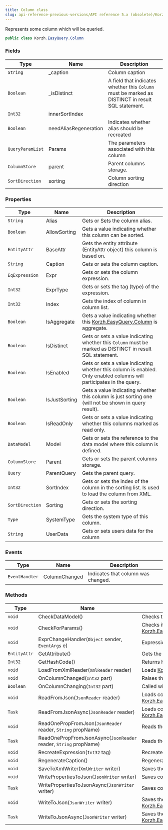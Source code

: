 ```yaml
---
title: Column class
slug: api-reference-previous-versions/API reference 5.x (obsolete)/Korzh.EasyQuery namespace/column-class
---
```



Represents some column which will be queried.
```csharp
public class Korzh.EasyQuery.Column

```

### Fields

| Type | Name | Description | 
| --- | --- | --- | 
| `String` | _caption | Column caption | 
| `Boolean` | _isDistinct | A field that indicates whether this `Column` must be marked as DISTINCT in result SQL statement. | 
| `Int32` | innerSortIndex |  | 
| `Boolean` | needAliasRegeneration | Indicates whether alias should be recreated | 
| `QueryParamList` | Params | The parameters associated with this column | 
| `ColumnStore` | parent | Parent columns storage. | 
| `SortDirection` | sorting | Column sorting direction | 


### Properties

| Type | Name | Description | 
| --- | --- | --- | 
| `String` | Alias | Gets or Sets the column alias. | 
| `Boolean` | AllowSorting | Gets a value indicating whether this column can be sorted. | 
| `EntityAttr` | BaseAttr | Gets the entity attribute (EntityAttr object) this column is based on. | 
| `String` | Caption | Gets or sets the column caption. | 
| `EqExpression` | Expr | Gets or sets the column expression. | 
| `Int32` | ExprType | Gets or sets the tag (type) of the expression. | 
| `Int32` | Index | Gets the index of column in column list. | 
| `Boolean` | IsAggregate | Gets a value indicating whether this [Korzh.EasyQuery.Column](/api-reference-5x/korzh-easyquery-namespace/column-class) is aggregate. | 
| `Boolean` | IsDistinct | Gets or sets a value indicating whether this `Column` must be marked as DISTINCT in result SQL statement. | 
| `Boolean` | IsEnabled | Gets or sets a value indicating whether this column is enabled. Only enabled columns will participates in the query. | 
| `Boolean` | IsJustSorting | Gets a value indicating whether this column is just sorting one (will not be shown in query result). | 
| `Boolean` | IsReadOnly | Gets or sets a value indicating whether this columns marked as read only. | 
| `DataModel` | Model | Gets or sets the reference to the data model where this column is defined. | 
| `ColumnStore` | Parent | Gets or sets the parent columns storage. | 
| `Query` | ParentQuery | Gets the parent query. | 
| `Int32` | SortIndex | Gets or sets the index of the column in the sorting list. Is used to load the column from XML. | 
| `SortDirection` | Sorting | Gets or sets the sorting direction. | 
| `Type` | SystemType | Gets the system type of this column. | 
| `String` | UserData | Gets or sets users data for the column | 


### Events

| Type | Name | Description | 
| --- | --- | --- | 
| `EventHandler` | ColumnChanged | Indicates that column was changed. | 


### Methods

| Type | Name | Description | 
| --- | --- | --- | 
| `void` | CheckDataModel() | Checks the data model object. Generates an exception if Model property has null value. | 
| `void` | CheckForParams() | Checks if the attribute associated with this column contains parameters and (if yes) - calls [Korzh.EasyQuery.Query.RefreshParams](/api-reference-5x/korzh-easyquery-namespace/query-class) method. | 
| `void` | ExprChangeHandler(`Object` sender, `EventArgs` e) | Expression's Change event handler. | 
| `EntityAttr` | GetAttribute() | Gets the attribute associated with this column | 
| `Int32` | GetHashCode() | Returns hash code for column | 
| `void` | LoadFromXmlReader(`XmlReader` reader) | Loads [Korzh.EasyQuery.Column](/api-reference-5x/korzh-easyquery-namespace/column-class) definition from XML. | 
| `void` | OnColumnChanged(`Int32` part) | Raises the ColumnChanged event. | 
| `Boolean` | OnColumnChanging(`Int32` part) | Called when the column is about to change. | 
| `void` | ReadFromJson(`JsonReader` reader) | Loads column from JSON reader.  Calls [Korzh.EasyQuery.Column.ReadOnePropFromJson(Newtonsoft.Json.JsonReader,System.String)](/api-reference-5x/korzh-easyquery-namespace/column-class) | 
| `Task` | ReadFromJsonAsync(`JsonReader` reader) | Loads column from JSON reader (asynchronous way).  Calls [Korzh.EasyQuery.Column.ReadOnePropFromJsonAsync(Newtonsoft.Json.JsonReader,System.String)](/api-reference-5x/korzh-easyquery-namespace/column-class) | 
| `void` | ReadOnePropFromJson(`JsonReader` reader, `String` propName) | Reads the property from JSON reader or skip unused. | 
| `Task` | ReadOnePropFromJsonAsync(`JsonReader` reader, `String` propName) | Reads the property from JSON reader or skip unused (asynchronous way). | 
| `void` | RecreateExpression(`Int32` tag) | Recreates the column expression. | 
| `void` | RegenerateCaption() | Regenerates the column caption. | 
| `void` | SaveToXmlWriter(`XmlWriter` writer) | Saves the column definition to XML. | 
| `void` | WritePropertiesToJson(`JsonWriter` writer) | Saves content of the column to JSON. | 
| `Task` | WritePropertiesToJsonAsync(`JsonWriter` writer) | Saves content of the column to JSON (asynchronous way). | 
| `void` | WriteToJson(`JsonWriter` writer) | Saves the column definition to JSON.  Calls [Korzh.EasyQuery.Column.WritePropertiesToJson(Newtonsoft.Json.JsonWriter)](/api-reference-5x/korzh-easyquery-namespace/column-class). | 
| `Task` | WriteToJsonAsync(`JsonWriter` writer) | Saves the column definition to JSON (asynchronous way).  Calls [Korzh.EasyQuery.Column.WritePropertiesToJsonAsync(Newtonsoft.Json.JsonWriter)](/api-reference-5x/korzh-easyquery-namespace/column-class). |